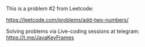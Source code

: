 This is a problem #2 from Leetcode:

https://leetcode.com/problems/add-two-numbers/

Solving problems via Live-coding sessions at telegram: https://t.me/JavaKeyFrames